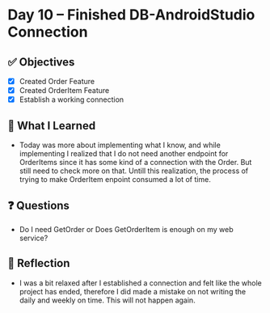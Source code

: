 # Day 10 – Finished DB-AndroidStudio Connection

## ✅ Objectives
- [x] Created Order Feature
- [x] Created OrderItem Feature
- [x] Establish a working connection

## 📘 What I Learned
- Today was more about implementing what I know, and while implementing I realized that I do not need another endpoint for OrderItems since it has some kind of a connection with the Order. But still need to check more on that. Untill this realization, the process of trying to make OrderItem enpoint consumed a lot of time.

## ❓ Questions
- Do I need GetOrder or Does GetOrderItem is enough on my web service?

## 💬 Reflection
- I was a bit relaxed after I established a connection and felt like the whole project has ended, therefore I did made a mistake on not writing the daily and weekly on time. This will not happen again.
